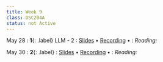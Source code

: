 ```yaml
---
title: Week 9
class: DSC204A
status: not Active
---
```


May 28 
: **1**{: .label} LLM - 2
  : [Slides](assets/slides/15_llm-2.pdf) &#8226; [Recording](https://podcast.ucsd.edu/watch/sp24/dsc291_d00/17) &#8226; 
: *Reading:*




May 30
: **2**{: .label}
  : [Slides](assets/slides/16_llm-3.pdf) &#8226; [Recording](https://podcast.ucsd.edu/watch/sp24/dsc291_d00/18) &#8226;
: *Reading:* 





